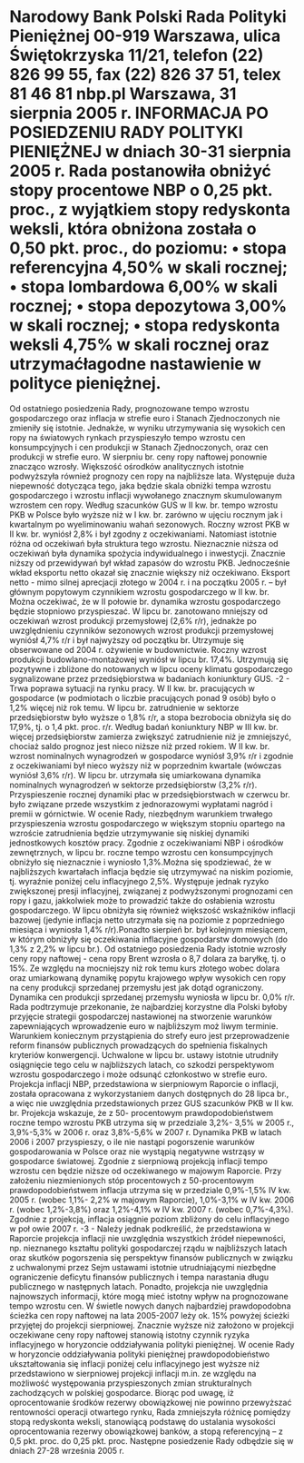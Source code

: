 Narodowy Bank Polski
Rada Polityki Pieniężnej
00-919 Warszawa, ulica Świętokrzyska 11/21, telefon (22) 826 99 55, fax (22) 826 37 51,
telex 81 46 81 nbp.pl
Warszawa, 31 sierpnia 2005 r.
INFORMACJA PO POSIEDZENIU RADY POLITYKI PIENIĘŻNEJ
w dniach 30-31 sierpnia 2005 r.
Rada postanowiła obniżyć stopy procentowe NBP o 0,25 pkt. proc., z wyjątkiem stopy
redyskonta weksli, która obniżona została o 0,50 pkt. proc., do poziomu:
• stopa referencyjna 4,50% w skali rocznej;
• stopa lombardowa 6,00% w skali rocznej;
• stopa depozytowa 3,00% w skali rocznej;
• stopa redyskonta weksli 4,75% w skali rocznej
oraz utrzymaćłagodne nastawienie w polityce pieniężnej.
==================================================================
Od ostatniego posiedzenia Rady, prognozowane tempo wzrostu gospodarczego oraz inflacja
w strefie euro i Stanach Zjednoczonych nie zmieniły się istotnie. Jednakże, w wyniku
utrzymywania się wysokich cen ropy na światowych rynkach przyspieszyło tempo wzrostu cen
konsumpcyjnych i cen produkcji w Stanach Zjednoczonych, oraz cen produkcji w strefie euro. W
sierpniu br. ceny ropy naftowej ponownie znacząco wzrosły. Większość ośrodków analitycznych
istotnie podwyższyła również prognozy cen ropy na najbliższe lata. Występuje duża niepewność
dotycząca tego, jaka będzie skala obniżki tempa wzrostu gospodarczego i wzrostu inflacji
wywołanego znacznym skumulowanym wzrostem cen ropy.
Według szacunków GUS w II kw. br. tempo wzrostu PKB w Polsce było wyższe niż w I
kw. br. zarówno w ujęciu rocznym jak i kwartalnym po wyeliminowaniu wahań sezonowych.
Roczny wzrost PKB w II kw. br. wyniósł 2,8% i był zgodny z oczekiwaniami. Natomiast istotnie
różna od oczekiwań była struktura tego wzrostu. Nieznacznie niższa od oczekiwań była dynamika
spożycia indywidualnego i inwestycji. Znacznie niższy od przewidywań był wkład zapasów do
wzrostu PKB. Jednocześnie wkład eksportu netto okazał się znacznie większy niż oczekiwano.
Eksport netto - mimo silnej aprecjacji złotego w 2004 r. i na początku 2005 r. – był głównym
popytowym czynnikiem wzrostu gospodarczego w II kw. br. Można oczekiwać, że w II połowie br.
dynamika wzrostu gospodarczego będzie stopniowo przyspieszać.
W lipcu br. zanotowano mniejszy od oczekiwań wzrost produkcji przemysłowej (2,6% r/r),
jednakże po uwzględnieniu czynników sezonowych wzrost produkcji przemysłowej wyniósł 4,7%
r/r i był najwyższy od początku br. Utrzymuje się obserwowane od 2004 r. ożywienie w
budownictwie. Roczny wzrost produkcji budowlano-montażowej wyniósł w lipcu br. 17,4%.
Utrzymują się pozytywne i zbliżone do notowanych w lipcu oceny klimatu gospodarczego
sygnalizowane przez przedsiębiorstwa w badaniach koniunktury GUS.
-2 -
Trwa poprawa sytuacji na rynku pracy. W II kw. br. pracujących w gospodarce (w
podmiotach o liczbie pracujących ponad 9 osób) było o 1,2% więcej niż rok temu. W lipcu br.
zatrudnienie w sektorze przedsiębiorstw było wyższe o 1,8% r/r, a stopa bezrobocia obniżyła się do
17,9%, tj. o 1,4 pkt. proc. r/r. Według badań koniunktury NBP w III kw. br. więcej przedsiębiorstw
zamierza zwiększyć zatrudnienie niż je zmniejszyć, chociaż saldo prognoz jest nieco niższe niż
przed rokiem.
W II kw. br. wzrost nominalnych wynagrodzeń w gospodarce wyniósł 3,9% r/r i zgodnie z
oczekiwaniami był nieco wyższy niż w poprzednim kwartale (wówczas wyniósł 3,6% r/r). W lipcu
br. utrzymała się umiarkowana dynamika nominalnych wynagrodzeń w sektorze przedsiębiorstw
(3,2% r/r). Przyspieszenie rocznej dynamiki płac w przedsiębiorstwach w czerwcu br. było
związane przede wszystkim z jednorazowymi wypłatami nagród i premii w górnictwie. W ocenie
Rady, niezbędnym warunkiem trwałego przyspieszenia wzrostu gospodarczego w większym
stopniu opartego na wzroście zatrudnienia będzie utrzymywanie się niskiej dynamiki
jednostkowych kosztów pracy.
Zgodnie z oczekiwaniami NBP i ośrodków zewnętrznych, w lipcu br. roczne tempo wzrostu
cen konsumpcyjnych obniżyło się nieznacznie i wyniosło 1,3%.Można się spodziewać, że w
najbliższych kwartałach inflacja będzie się utrzymywać na niskim poziomie, tj. wyraźnie poniżej
celu inflacyjnego 2,5%. Występuje jednak ryzyko zwiększonej presji inflacyjnej, związanej z
podwyższonymi prognozami cen ropy i gazu, jakkolwiek może to prowadzić także do osłabienia
wzrostu gospodarczego.
W lipcu obniżyła się również większość wskaźników inflacji bazowej (jedynie inflacja netto
utrzymała się na poziomie z poprzedniego miesiąca i wyniosła 1,4% r/r).Ponadto sierpień br. był
kolejnym miesiącem, w którym obniżyły się oczekiwania inflacyjne gospodarstw domowych (do
1,3% z 2,2% w lipcu br.).
Od ostatniego posiedzenia Rady istotnie wzrosły ceny ropy naftowej - cena ropy Brent
wzrosła o 8,7 dolara za baryłkę, tj. o 15%. Ze względu na mocniejszy niż rok temu kurs złotego
wobec dolara oraz umiarkowaną dynamikę popytu krajowego wpływ wysokich cen ropy na ceny
produkcji sprzedanej przemysłu jest jak dotąd ograniczony. Dynamika cen produkcji sprzedanej
przemysłu wyniosła w lipcu br. 0,0% r/r.
Rada podtrzymuje przekonanie, że najbardziej korzystne dla Polski byłoby przyjęcie
strategii gospodarczej nastawionej na stworzenie warunków zapewniających wprowadzenie euro w
najbliższym moż
liwym terminie. Warunkiem koniecznym przystąpienia do strefy euro jest
przeprowadzenie reform finansów publicznych prowadzących do spełnienia fiskalnych kryteriów
konwergencji. Uchwalone w lipcu br. ustawy istotnie utrudniły osiągnięcie tego celu w najbliższych
latach, co szkodzi perspektywom wzrostu gospodarczego i może odsunąć członkostwo w strefie
euro.
Projekcja inflacji NBP, przedstawiona w sierpniowym Raporcie o inflacji, została
opracowana z wykorzystaniem danych dostępnych do 28 lipca br., a więc nie uwzględnia
przedstawionych przez GUS szacunków PKB w II kw. br. Projekcja wskazuje, że z 50-
procentowym prawdopodobieństwem roczne tempo wzrostu PKB utrzyma się w przedziale 3,2%-
3,5% w 2005 r., 3,9%-5,3% w 2006 r. oraz 3,8%-5,6% w 2007 r. Dynamika PKB w latach 2006 i
2007 przyspieszy, o ile nie nastąpi pogorszenie warunków gospodarowania w Polsce oraz nie
wystąpią negatywne wstrząsy w gospodarce światowej.
Zgodnie z sierpniową projekcją inflacji tempo wzrostu cen będzie niższe od oczekiwanego
w majowym Raporcie. Przy założeniu niezmienionych stóp procentowych z 50-procentowym
prawdopodobieństwem inflacja utrzyma się w przedziale 0,9%-1,5% IV kw. 2005 r. (wobec 1,1%-
2,2% w majowym Raporcie), 1,0%-3,1% w IV kw. 2006 r. (wobec 1,2%-3,8%) oraz 1,2%-4,1% w
IV kw. 2007 r. (wobec 0,7%-4,3%). Zgodnie z projekcją, inflacja osiągnie poziom zbliżony do celu
inflacyjnego w poł
owie 2007 r.
-3 -
Należy jednak podkreślić, że przedstawiona w Raporcie projekcja inflacji nie uwzględnia
wszystkich źródeł niepewności, np. nieznanego kształtu polityki gospodarczej rządu w najbliższych
latach oraz skutków pogorszenia się perspektyw finansów publicznych w związku z uchwalonymi
przez Sejm ustawami istotnie utrudniającymi niezbędne ograniczenie deficytu finansów
publicznych i tempa narastania długu publicznego w następnych latach. Ponadto, projekcja nie
uwzględnia najnowszych informacji, które mogą mieć istotny wpływ na prognozowane tempo
wzrostu cen. W świetle nowych danych najbardziej prawdopodobna ścieżka cen ropy naftowej na
lata 2005-2007 leży ok. 15% powyżej ścieżki przyjętej do projekcji sierpniowej. Znacznie wyższe
niż założono w projekcji oczekiwane ceny ropy naftowej stanowią istotny czynnik ryzyka
inflacyjnego w horyzoncie oddziaływania polityki pieniężnej.
W ocenie Rady w horyzoncie oddziaływania polityki pieniężnej prawdopodobieństwo
ukształtowania się inflacji poniżej celu inflacyjnego jest wyższe niż przedstawiono w sierpniowej
projekcji inflacji m.in. ze względu na możliwość występowania przyspieszonych zmian
strukturalnych zachodzących w polskiej gospodarce.
Biorąc pod uwagę, iż oprocentowanie środków rezerwy obowiązkowej nie powinno
przewyższać rentowności operacji otwartego rynku, Rada zmniejszyła różnicę pomiędzy stopą
redyskonta weksli, stanowiącą podstawę do ustalania wysokości oprocentowania rezerwy
obowiązkowej banków, a stopą referencyjną – z 0,5 pkt. proc. do 0,25 pkt. proc.
Następne posiedzenie Rady odbędzie się w dniach 27-28 września 2005 r.

